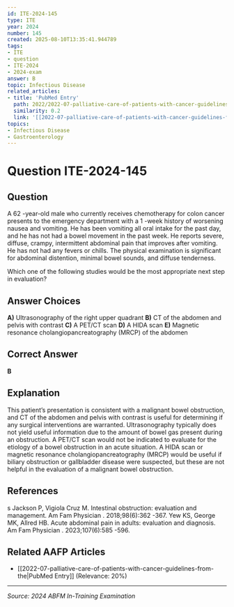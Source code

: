```yaml
---
id: ITE-2024-145
type: ITE
year: 2024
number: 145
created: 2025-08-10T13:35:41.944789
tags:
- ITE
- question
- ITE-2024
- 2024-exam
answer: B
topic: Infectious Disease
related_articles:
- title: 'PubMed Entry'
  path: 2022/2022-07-palliative-care-of-patients-with-cancer-guidelines-from-the.md
  similarity: 0.2
  link: '[[2022-07-palliative-care-of-patients-with-cancer-guidelines-from-the|PubMed Entry]]'
topics:
- Infectious Disease
- Gastroenterology
---
```


# Question ITE-2024-145

## Question
A 62 -year-old male who currently receives chemotherapy for colon cancer presents to the emergency 
department with a 1 -week history of worsening nausea and vomiting. He has been vomiting all oral 
intake for the past day, and he has not had a bowel movement in the past week. He reports severe, 
diffuse, crampy, intermittent abdominal pain that improves after vomiting. He has not had any fevers or chills. The physical examination is significant for abdominal distention, minimal bowel sounds, 
and diffuse tenderness.  
 
Which one of the following studies would be the most appropriate next step in evaluation?

## Answer Choices
**A)** Ultrasonography of the right upper quadrant
**B)** CT of the abdomen and pelvis with contrast
**C)** A PET/CT scan
**D)** A HIDA scan
**E)** Magnetic resonance cholangiopancreatography (MRCP) of the abdomen

## Correct Answer
**B**

## Explanation
This patient’s presentation is consistent with a malignant bowel obstruction, and CT of the abdomen and pelvis with contrast is useful for determining if any surgical interventions are warranted. Ultrasonography typically does not yield useful information due to the amount of bowel gas present during an obstruction. A PET/CT scan would not be indicated to evaluate for the etiology of a bowel obstruction in an acute situation. A HIDA scan or magnetic resonance cholangiopancreatography (MRCP) would be useful if biliary obstruction or gallbladder disease were suspected, but these are not helpful in the evaluation of a malignant bowel obstruction.

## References
s Jackson P, Vigiola Cruz M. Intestinal obstruction: evaluation and management. Am Fam Physician . 2018;98(6):362 -367. Yew KS, George MK, Allred HB. Acute abdominal pain in adults: evaluation and diagnosis. Am Fam Physician . 2023;107(6):585 -596.

## Related AAFP Articles
- [[2022-07-palliative-care-of-patients-with-cancer-guidelines-from-the|PubMed Entry]] (Relevance: 20%)

---
*Source: 2024 ABFM In-Training Examination*